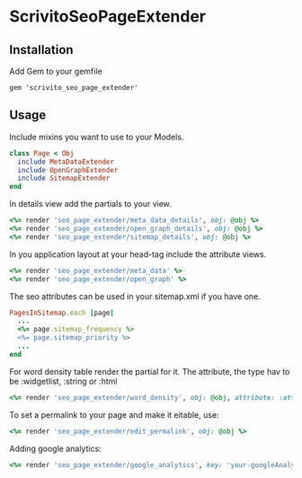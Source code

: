 # ScrivitoSeoPageExtender

## Installation

Add Gem to your gemfile

    gem 'scrivito_seo_page_extender'

## Usage

Include mixins you want to use to your Models.

```ruby
class Page < Obj
  include MetaDataExtender
  include OpenGraphExtender
  include SitemapExtender
end
```

In details view add the partials to your view.

```ruby
<%= render 'seo_page_extender/meta_data_details', obj: @obj %>
<%= render 'seo_page_extender/open_graph_details', obj: @obj %>
<%= render 'seo_page_extender/sitemap_details', obj: @obj %>
```

In you application layout at your head-tag include the attribute views.

```ruby
<%= render 'seo_page_extender/meta_data' %>
<%= render 'seo_page_extender/open_graph' %>
```

The seo attributes can be used in your sitemap.xml if you have one.

```ruby
PagesInSitemap.each |page|
  ...
  <%= page.sitemap_frequency %>
  <%= page.sitemap_priority %>
  ...
end
```

For word density table render the partial for it. The attribute, the type hav to be :widgetlist, :string or :html

```ruby
<%= render 'seo_page_extender/word_density', obj: @obj, attribute: :attribute %>
```

To set a permalink to your page and make it eitable, use:

```ruby
<%= render 'seo_page_extender/edit_permalink', obj: @obj %>
```

Adding google analytics:

```ruby
<%= render 'seo_page_extender/google_analytics', key: 'your-googleAnalytics-key' %>
```